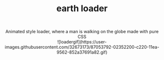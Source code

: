 <h1 align="center">earth loader</h1><br>
<p align="center">Animated style loader, where a man is walking on the globe made with pure CSS<br>
![loadergif](https://user-images.githubusercontent.com/32673173/87053792-02352200-c220-11ea-9562-852a37691a82.gif)
